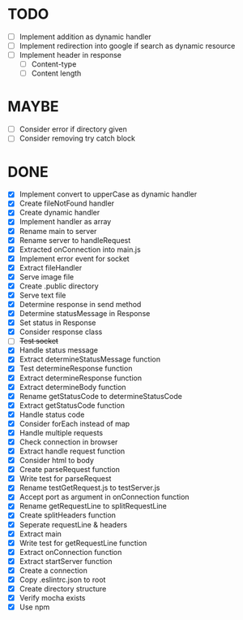 # TODO
- [ ] Implement addition as dynamic handler
- [ ] Implement redirection into google if search as dynamic resource
- [ ] Implement header in response
  - [ ] Content-type
  - [ ] Content length

# MAYBE
- [ ] Consider error if directory given
- [ ] Consider removing try catch block

# DONE
- [x] Implement convert to upperCase as dynamic handler
- [x] Create fileNotFound handler
- [x] Create dynamic handler
- [x] Implement handler as array
- [x] Rename main to server
- [x] Rename server to handleRequest
- [x] Extracted onConnection into main.js
- [x] Implement error event for socket
- [x] Extract fileHandler
- [x] Serve image file
- [x] Create .public directory
- [x] Serve text file
- [x] Determine response in send method
- [x] Determine statusMessage in Response 
- [x] Set status in Response 
- [x] Consider response class
- [ ] ~~Test socket~~
- [x] Handle status message
- [x] Extract determineStatusMessage function
- [x] Test determineResponse function
- [x] Extract determineResponse function
- [x] Extract determineBody function
- [x] Rename getStatusCode to determineStatusCode
- [x] Extract getStatusCode function
- [x] Handle status code
- [x] Consider forEach instead of map
- [x] Handle multiple requests
- [x] Check connection in browser
- [x] Extract handle request function
- [x] Consider html to body
- [x] Create parseRequest function
- [x] Write test for parseRequest
- [x] Rename testGetRequest.js to testServer.js
- [x] Accept port as argument in onConnection function
- [x] Rename getRequestLine to splitRequestLine
- [x] Create splitHeaders function
- [x] Seperate requestLine & headers
- [x] Extract main
- [x] Write test for getRequestLine function
- [x] Extract onConnection function
- [x] Extract startServer function
- [x] Create a connection
- [x] Copy .eslintrc.json to root
- [x] Create directory structure
- [x] Verify mocha exists
- [x] Use npm 
